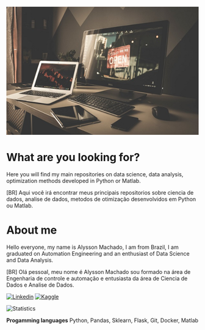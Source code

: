 
[![Image](https://github.com/alyssonvidal/alyssonvidal/blob/main/image.jpg)](https://www.github.com/alyssonvidal/)


# What are you looking for?

Here you will find my main repositories on data science, data analysis, optimization methods developed in Python or Matlab.

[BR] Aqui você irá encontrar meus principais repositorios sobre ciencia de dados, analise de dados, metodos de otimização desenvolvidos em Python ou Matlab.



# About me

Hello everyone, my name is Alysson Machado, I am from Brazil, I am graduated on Automation Engineering and an enthusiast of Data Science and Data Analysis.

[BR] Olá pessoal, meu nome é Alysson Machado sou formado na área de Engenharia de controle e automação e entusiasta da área de Ciencia de Dados e Analise de Dados.

[![Linkedin](https://img.shields.io/badge/LinkedIn-0077B5?style=for-the-badge&logo=linkedin&logoColor=white)](https://www.linkedin.com/in/alyssonmach/)
[![Kaggle](https://img.shields.io/badge/Kaggle-20BEFF?style=for-the-badge&logo=Kaggle&logoColor=white)](https://www.kaggle.com/alyssonvidal/)


![Statistics](https://github-readme-stats.vercel.app/api?username=alyssonvidal&count_private=true)


**Progamming languages**
Python, Pandas, Sklearn, Flask, Git, Docker, Matlab 








